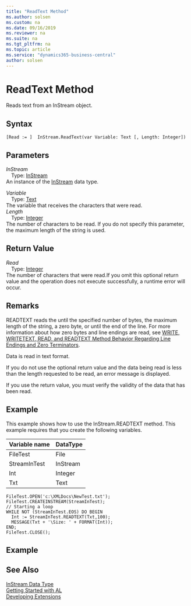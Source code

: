 ```yaml
---
title: "ReadText Method"
ms.author: solsen
ms.custom: na
ms.date: 09/16/2019
ms.reviewer: na
ms.suite: na
ms.tgt_pltfrm: na
ms.topic: article
ms.service: "dynamics365-business-central"
author: solsen
---
```

[//]: # (START>DO_NOT_EDIT)
[//]: # (IMPORTANT:Do not edit any of the content between here and the END>DO_NOT_EDIT.)
[//]: # (Any modifications should be made in the .xml files in the ModernDev repo.)
# ReadText Method
Reads text from an InStream object.


## Syntax
```
[Read := ]  InStream.ReadText(var Variable: Text [, Length: Integer])
```
## Parameters
*InStream*  
&emsp;Type: [InStream](instream-data-type.md)  
An instance of the [InStream](instream-data-type.md) data type.  

*Variable*  
&emsp;Type: [Text](../text/text-data-type.md)  
The variable that receives the characters that were read.  
*Length*  
&emsp;Type: [Integer](../integer/integer-data-type.md)  
The number of characters to be read. If you do not specify this parameter, the maximum length of the string is used.  


## Return Value
*Read*  
&emsp;Type: [Integer](../integer/integer-data-type.md)  
The number of characters that were read.If you omit this optional return value and the operation does not execute successfully, a runtime error will occur.    


[//]: # (IMPORTANT: END>DO_NOT_EDIT)

## Remarks  

READTEXT reads the until the specified number of bytes, the maximum length of the string, a zero byte, or until the end of the line. For more information about how zero bytes and line endings are read, see [WRITE, WRITETEXT, READ, and READTEXT Method Behavior Regarding Line Endings and Zero Terminators](../../devenv-write-read-methods-line-break-behavior.md).
  
Data is read in text format.  

If you do not use the optional return value and the data being read is less than the length requested to be read, an error message is displayed.  
  
If you use the return value, you must verify the validity of the data that has been read.  
  
## Example  
 This example shows how to use the InStream.READTEXT method. This example requires that you create the following variables.  
  
|Variable name|DataType|  
|-------------------|--------------|  
|FileTest|File|  
|StreamInTest|InStream|  
|Int|Integer|  
|Txt|Text|  
  
```  
FileTest.OPEN('c:\XMLDocs\NewTest.txt');  
FileTest.CREATEINSTREAM(StreamInTest);  
// Starting a loop  
WHILE NOT (StreamInTest.EOS) DO BEGIN  
  Int := StreamInTest.READTEXT(Txt,100);  
  MESSAGE(Txt + '\Size: ' + FORMAT(Int));  
END;  
FileTest.CLOSE();  
```  
  
## Example


## See Also
[InStream Data Type](instream-data-type.md)  
[Getting Started with AL](../../devenv-get-started.md)  
[Developing Extensions](../../devenv-dev-overview.md)